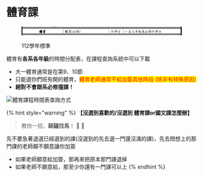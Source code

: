 # 體育課

<figure><img src="../.gitbook/assets/image (4).png" alt=""><figcaption><p>112學年標準</p></figcaption></figure>

體育有**各系各年級**的時間分配表，在課程查詢系統中可以下載

* 大一體育通常是在第9、10節
* 只能選你們班有開的體育，<mark style="color:red;">體育老師通常不給加簽其他時段 (除非有特殊原因)</mark>
* **絕對不會跟系必修撞課！**

![體育課程時間表查詢方式](https://i.imgur.com/yeGPbPa.png)

{% hint style="warning" %}
**【沒選到喜歡的/沒選到 體育課or國文課怎麼辦】**

> 教你一招，**騎驢找馬**！ :horse: :horse:

先不要急著退選已經選到的課(沒選到的先去選一門還沒滿的課)，先去問想上的那門課的老師願不願意讓你加簽

* 如果老師願意給加簽，那再來把原本那門課退掉
* 如果老師不願意給，那至少你還有一門課可以上
{% endhint %}
